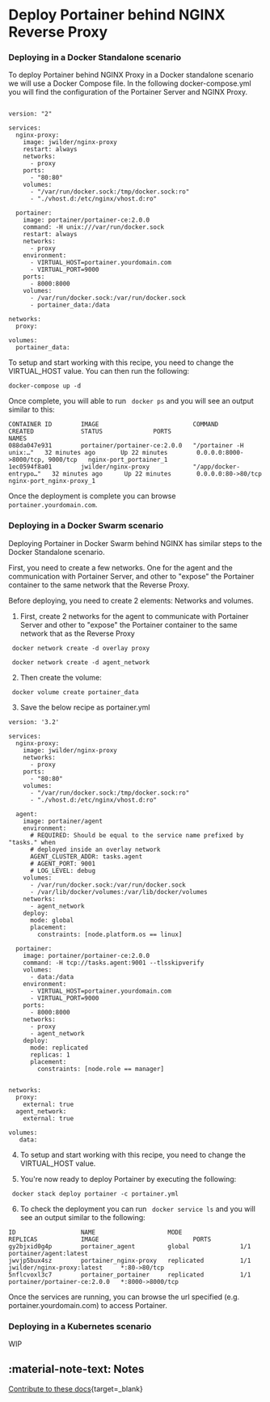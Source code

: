 # Deploy Portainer behind NGINX Reverse Proxy

### Deploying in a Docker Standalone scenario

To deploy Portainer behind NGINX Proxy in a Docker standalone scenario we will use a Docker Compose file. In the following docker-compose.yml you will find the configuration of the Portainer Server and NGINX Proxy.

<pre><code>
version: "2"

services:
  nginx-proxy:
    image: jwilder/nginx-proxy
    restart: always
    networks:
      - proxy
    ports:
      - "80:80"
    volumes:
      - "/var/run/docker.sock:/tmp/docker.sock:ro"
      - "./vhost.d:/etc/nginx/vhost.d:ro"

  portainer:
    image: portainer/portainer-ce:2.0.0
    command: -H unix:///var/run/docker.sock
    restart: always
    networks:
      - proxy
    environment:
      - VIRTUAL_HOST=portainer.yourdomain.com
      - VIRTUAL_PORT=9000
    ports:
      - 8000:8000
    volumes:
      - /var/run/docker.sock:/var/run/docker.sock
      - portainer_data:/data

networks:
  proxy:

volumes:
  portainer_data:
</code></pre>

To setup and start working with this recipe, you need to change the VIRTUAL_HOST value. You can then run the following:

<pre><code>docker-compose up -d</code></pre>

Once complete, you will able to run <code> docker ps</code> and you will see an output similar to this:

<pre><code>CONTAINER ID        IMAGE                          COMMAND                  CREATED             STATUS              PORTS                              NAMES
088da047e931        portainer/portainer-ce:2.0.0   "/portainer -H unix:…"   32 minutes ago       Up 22 minutes        0.0.0.0:8000->8000/tcp, 9000/tcp   nginx-port_portainer_1
1ec0594f8a01        jwilder/nginx-proxy            "/app/docker-entrypo…"   32 minutes ago      Up 22 minutes       0.0.0.0:80->80/tcp                 nginx-port_nginx-proxy_1</code></pre>

Once the deployment is complete you can browse <code>portainer.yourdomain.com</code>.

### Deploying in a Docker Swarm scenario

Deploying Portainer in Docker Swarm behind NGINX has similar steps to the Docker Standalone scenario. 

First, you need to create a few networks. One for the agent and the communication with Portainer Server, and other to "expose" the Portainer container to the same network that the Reverse Proxy. 

Before deploying, you need to create 2 elements: Networks and volumes. 

1. First, create 2 networks for the agent to communicate with Portainer Server and other to "expose" the Portainer container to the same network that as the Reverse Proxy

<pre><code> docker network create -d overlay proxy</code></pre>

<pre><code> docker network create -d agent_network</code></pre>

2. Then create the volume:

<pre><code> docker volume create portainer_data</code></pre>

3. Save the below recipe as portainer.yml

<pre><code>version: '3.2'

services:
  nginx-proxy:
    image: jwilder/nginx-proxy
    networks:
      - proxy
    ports:
      - "80:80"
    volumes:
      - "/var/run/docker.sock:/tmp/docker.sock:ro"
      - "./vhost.d:/etc/nginx/vhost.d:ro"

  agent:
    image: portainer/agent
    environment:
      # REQUIRED: Should be equal to the service name prefixed by "tasks." when
      # deployed inside an overlay network
      AGENT_CLUSTER_ADDR: tasks.agent
      # AGENT_PORT: 9001
      # LOG_LEVEL: debug
    volumes:
      - /var/run/docker.sock:/var/run/docker.sock
      - /var/lib/docker/volumes:/var/lib/docker/volumes
    networks:
      - agent_network
    deploy:
      mode: global
      placement:
        constraints: [node.platform.os == linux]

  portainer:
    image: portainer/portainer-ce:2.0.0
    command: -H tcp://tasks.agent:9001 --tlsskipverify
    volumes:
      - data:/data
    environment:
      - VIRTUAL_HOST=portainer.yourdomain.com
      - VIRTUAL_PORT=9000
    ports:
      - 8000:8000
    networks:
      - proxy
      - agent_network
    deploy:
      mode: replicated
      replicas: 1
      placement:
        constraints: [node.role == manager]


networks:
  proxy:
    external: true
  agent_network:
    external: true

volumes:
   data:</code></pre>

4. To setup and start working with this recipe, you need to change the VIRTUAL_HOST value. 

5. You're now ready to deploy Portainer by executing the following:

<pre><code> docker stack deploy portainer -c portainer.yml</code></pre>

6. To check the deployment you can run <code> docker service ls</code> and you will see an output similar to the following:

<pre><code>ID                  NAME                    MODE                REPLICAS            IMAGE                          PORTS
gy2bjxid0g4p        portainer_agent         global              1/1                 portainer/agent:latest
jwvjp5bux4sz        portainer_nginx-proxy   replicated          1/1                 jwilder/nginx-proxy:latest     *:80->80/tcp
5nflcvoxl3c7        portainer_portainer     replicated          1/1                 portainer/portainer-ce:2.0.0   *:8000->8000/tcp</code></pre>

Once the services are running, you can browse the url specified (e.g. portainer.yourdomain.com) to access Portainer.

### Deploying in a Kubernetes scenario

WIP

## :material-note-text: Notes

[Contribute to these docs](https://github.com/portainer/portainer-docs/blob/master/contributing.md){target=_blank}